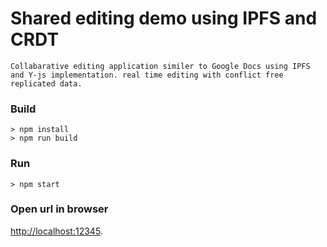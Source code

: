 # Shared editing demo using IPFS and CRDT

    Collabarative editing application similer to Google Docs using IPFS and Y-js implementation. real time editing with conflict free replicated data.  

### Build

```
> npm install
> npm run build
```

### Run

```
> npm start
```

### Open url in browser
[http://localhost:12345](http://localhost:12345).

